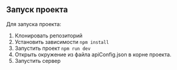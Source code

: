 ## Запуск проекта
Для запуска проекта:
1. Клонировать репозиторий
2. Установить зависимости `npm install`
3. Запустить проект `npm run dev`
4. Открыть окружение из файла apiConfig.json в корне проекта.
5. Запустить сервер
